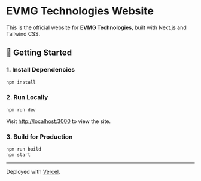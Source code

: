# EVMG Technologies Website

This is the official website for **EVMG Technologies**, built with Next.js and Tailwind CSS.

## 🚀 Getting Started

### 1. Install Dependencies
```bash
npm install
```

### 2. Run Locally
```bash
npm run dev
```
Visit [http://localhost:3000](http://localhost:3000) to view the site.

### 3. Build for Production
```bash
npm run build
npm start
```

---
Deployed with [Vercel](https://vercel.com).
